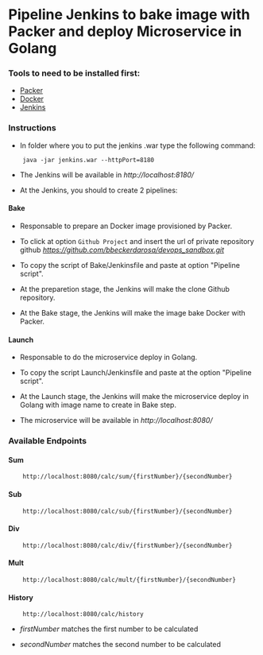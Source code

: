 # Pipeline Jenkins to bake image with Packer and deploy Microservice in Golang

### Tools to need to be installed first:

- [Packer](https://www.packer.io/)
- [Docker](https://www.docker.com/)
- [Jenkins](https://jenkins.io/)

### Instructions

- In folder where you to put the jenkins .war type the following command: 

```
    java -jar jenkins.war --httpPort=8180
```

- The Jenkins will be available in *http://localhost:8180/*

- At the Jenkins, you should to create 2 pipelines:

#### Bake
- Responsable to prepare an Docker image provisioned by Packer.

- To click at option ```Github Project``` and insert the url of private repository github *https://github.com/bbeckerdarosa/devops_sandbox.git*
- To copy the script of Bake/Jenkinsfile and paste at option "Pipeline script".
- At the preparetion stage, the Jenkins will make the clone Github repository.
- At the Bake stage, the Jenkins will make the image bake Docker with Packer.

#### Launch
- Responsable to do the microservice deploy in Golang.

- To copy the script Launch/Jenkinsfile and paste at the option "Pipeline script".
- At the Launch stage, the Jenkins will make the microservice deploy in Golang with image name to create in Bake step.

- The microservice will be available in *http://localhost:8080/*

### Available Endpoints

#### Sum

```
    http://localhost:8080/calc/sum/{firstNumber}/{secondNumber}
```

#### Sub

```
    http://localhost:8080/calc/sub/{firstNumber}/{secondNumber}
```

#### Div

```
    http://localhost:8080/calc/div/{firstNumber}/{secondNumber}
```

#### Mult

```
    http://localhost:8080/calc/mult/{firstNumber}/{secondNumber}
```

#### History

```
    http://localhost:8080/calc/history
```

- *firstNumber* matches the first number to be calculated

- *secondNumber* matches the second number to be calculated